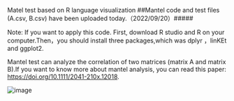  Matel test based on R language visualization
##Mantel code and test files (A.csv, B.csv) have been uploaded today.（2022/09/20）#####

Note: If you want to apply this code. First, download R studio and R on your computer.Then，you should install three packages,which was dplyr ，linKEt and ggplot2.

Mantel test can analyze the correlation of two matrices (matrix A and matrix B).If you want to know more about mantel analysis, you can read this paper: https://doi.org/10.1111/2041-210x.12018.

![image]()
